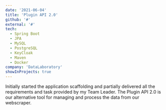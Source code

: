```yaml
---
date: '2021-06-04'
title: 'Plugin API 2.0'
github: '#'
external: '#'
tech:
  - Spring Boot
  - JPA
  - MySQL
  - PostgreSQL
  - KeyCloak
  - Maven
  - Docker 
company: 'DataLaboratory'
showInProjects: true
---
```


Initially started the application scaffolding and partially delivered all the requirements and task provided by my Team Leader. The Plugin API 2.0 is our alternative tool for managing and process the data from our webscraper. 

